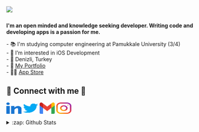 <h1 align="left">
  <a href="https://git.io/typing-svg">
    <img src="https://readme-typing-svg.herokuapp.com/?lines=Hi,+There!+👋;I'm+Osman+Emre+OMURLU+🙋‍♂+;&center=false&size=28&duration=3600&pause=500&color=2F93FF">
  </a>
</h1>
<p align="left">
  <strong>I'm an open minded and knowledge seeking developer. Writing code and developing apps is a passion for me.</strong>
</p>
<p align="left">
  - 📚 I'm studying computer engineering at Pamukkale University (3/4)
  <br>
  - 👀 I’m interested in iOS Development
    <br>
  - 📍 Denizli, Turkey
    <br>  
  - 🔗 <a href="https://oemurlu.dev">My Portfolio</a>
  <br>
  - 🧑‍💻 <a href="https://apps.apple.com/us/developer/osman-emre-omurlu/id1723812554">App Store</a>

</p>

<h2 align="left">🔗 Connect with me 🔗</h2>
<p align="left">
<a href="https://linkedin.com/in/oemurlu" target="blank"><img align="center" src="images/linked-in-alt.svg" alt="oemurlu" height="30" width="40" /></a>
<a href="https://twitter.com/oemurlu" target="blank"><img align="center" src="images/twitter.svg" alt="oemurlu" height="30" width="40" /></a>
<a href="mailto: oemurlu@gmail.com" target="blank>oemurlu@gmail.com"><img align="center" src="images/gmail.svg" alt="oe.omurlu" height="30" width="40" /></a>
<a href="https://instagram.com/oe.omurlu" target="blank"><img align="center" src="images/instagram.svg" alt="oe.omurlu" height="30" width="40" /></a>
  
</p>

<details>
<summary>:zap: Github Stats </summary>
<p align="left"> <img src="https://komarev.com/ghpvc/?username=oemurlu&label=Profile%20views&color=2F93FF&style=flat" alt="oemurlu" /> </p>
<p align="left">&nbsp;<img align="center" src="https://github-readme-stats.vercel.app/api?username=oemurlu&show_icons=true&theme=dracula&title_color=2F93FF&bg_color=000000&locale=en" alt="oemurlu" /></p>
</details>
